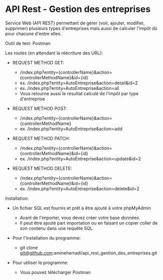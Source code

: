 # API Rest - Gestion des entreprises

Service Web (API REST) permettant de gérer (voir, ajouter, modifier, supprimer) plusieurs types d'entreprises mais aussi de calculer l'impôt dû pour chacune d'entre elles.

Outil de test: Postman

Les routes (en attendant la réécriture des URL):
  - REQUEST METHOD GET:
    - /index.php?entity={controllerName}&action={controllerMethodName}&id={id}
    - ex. /index.php?entity=AutoEntreprise&action=detail&id=2
    - ex. /index.php?entity=AutoEntreprise&action=all
    - Vous retourne aussi le résultat calculé de l'impôt par type d'entreprise
  
  - REQUEST METHOD POST:
    - /index.php?entity={controllerName}&action={controllerMethodName}
    - ex. /index.php?entity=AutoEntreprise&action=add

  - REQUEST METHOD PATCH:
    - /index.php?entity={controllerName}&action={controllerMethodName}&id={id}
    - ex. /index.php?entity=AutoEntreprise&action=update&id=2
  
  - REQUEST METHOD DELETE:
    - /index.php?entity={controllerName}&action={controllerMethodName}&id={id}
    - ex. /index.php?entity=AutoEntreprise&action=delete&id=2

Installation:
  - Un fichier SQL est fournis et prêt à être ajouté à votre phpMyAdmin
    - Avant de l'importer, vous devez créer votre base données.
    - Il peut être ajouté part importation ou en faisant un copier coller de son contenu dans une requête SQL.
  
  - Pour l'installation du programme:
    - git clone git@github.com:amineherradi/api_rest_gestion_des_entreprises.git
  
  - Pour utiliser le programme:
    - Vous pouvez télécharger Postman
